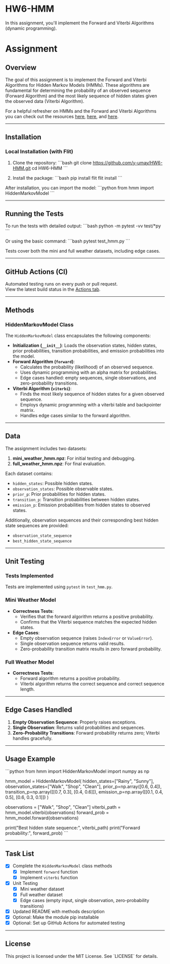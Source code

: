 # HW6-HMM

In this assignment, you'll implement the Forward and Viterbi Algorithms (dynamic programming). 


# Assignment

## Overview 

The goal of this assignment is to implement the Forward and Viterbi Algorithms for Hidden Markov Models (HMMs). These algorithms are fundamental for determining the probability of an observed sequence (Forward Algorithm) and the most likely sequence of hidden states given the observed data (Viterbi Algorithm).

For a helpful refresher on HMMs and the Forward and Viterbi Algorithms you can check out the resources [here](https://web.stanford.edu/~jurafsky/slp3/A.pdf), 
[here](https://towardsdatascience.com/markov-and-hidden-markov-model-3eec42298d75), and [here](https://pieriantraining.com/viterbi-algorithm-implementation-in-python-a-practical-guide/). 

---

## Installation

### Local Installation (with Flit)

1. Clone the repository:
   \`\`\`bash
   git clone https://github.com/y-umay/HW6-HMM.git
   cd HW6-HMM
   \`\`\`

2. Install the package:
   \`\`\`bash
   pip install flit
   flit install
   \`\`\`

After installation, you can import the model:
\`\`\`python
from hmm import HiddenMarkovModel
\`\`\`

---

## Running the Tests

To run the tests with detailed output:
\`\`\`bash
python -m pytest -vv test/*py
\`\`\`

Or using the basic command:
\`\`\`bash
pytest test_hmm.py
\`\`\`

Tests cover both the mini and full weather datasets, including edge cases.

---

## GitHub Actions (CI)

Automated testing runs on every push or pull request.  
View the latest build status in the [Actions tab](https://github.com/y-umay/HW6-HMM/actions).

---

## Methods

### HiddenMarkovModel Class
The `HiddenMarkovModel` class encapsulates the following components:
- **Initialization (`__init__`)**: Loads the observation states, hidden states, prior probabilities, transition probabilities, and emission probabilities into the model.
- **Forward Algorithm (`forward`)**: 
  - Calculates the probability (likelihood) of an observed sequence.
  - Uses dynamic programming with an alpha matrix for probabilities.
  - Edge cases handled: empty sequences, single observations, and zero-probability transitions.
- **Viterbi Algorithm (`viterbi`)**: 
  - Finds the most likely sequence of hidden states for a given observed sequence.
  - Employs dynamic programming with a viterbi table and backpointer matrix.
  - Handles edge cases similar to the forward algorithm.

---

## Data 
The assignment includes two datasets:
1. **mini_weather_hmm.npz**: For initial testing and debugging.
2. **full_weather_hmm.npz**: For final evaluation.

Each dataset contains:
- `hidden_states`: Possible hidden states.
- `observation_states`: Possible observable states.
- `prior_p`: Prior probabilities for hidden states.
- `transition_p`: Transition probabilities between hidden states.
- `emission_p`: Emission probabilities from hidden states to observed states.

Additionally, observation sequences and their corresponding best hidden state sequences are provided:
- `observation_state_sequence`
- `best_hidden_state_sequence`

---

## Unit Testing

### Tests Implemented
Tests are implemented using `pytest` in `test_hmm.py`.

### Mini Weather Model
- **Correctness Tests**:
  - Verifies that the forward algorithm returns a positive probability.
  - Confirms that the Viterbi sequence matches the expected hidden states.
- **Edge Cases**:
  - Empty observation sequence (raises `IndexError` or `ValueError`).
  - Single observation sequence returns valid results.
  - Zero-probability transition matrix results in zero forward probability.

### Full Weather Model
- **Correctness Tests**:
  - Forward algorithm returns a positive probability.
  - Viterbi algorithm returns the correct sequence and correct sequence length.

---

## Edge Cases Handled
1. **Empty Observation Sequence**: Properly raises exceptions.
2. **Single Observation**: Returns valid probabilities and sequences.
3. **Zero-Probability Transitions**: Forward probability returns zero; Viterbi handles gracefully.

---

## Usage Example

\`\`\`python
from hmm import HiddenMarkovModel
import numpy as np

hmm_model = HiddenMarkovModel(
    hidden_states=["Rainy", "Sunny"],
    observation_states=["Walk", "Shop", "Clean"],
    prior_p=np.array([0.6, 0.4]),
    transition_p=np.array([[0.7, 0.3], [0.4, 0.6]]),
    emission_p=np.array([[0.1, 0.4, 0.5], [0.6, 0.3, 0.1]])
)

observations = ["Walk", "Shop", "Clean"]
viterbi_path = hmm_model.viterbi(observations)
forward_prob = hmm_model.forward(observations)

print("Best hidden state sequence:", viterbi_path)
print("Forward probability:", forward_prob)
\`\`\`

---

## Task List

- [x] Complete the `HiddenMarkovModel` class methods
  - [x] Implement `forward` function
  - [x] Implement `viterbi` function
- [x] Unit Testing
  - [x] Mini weather dataset
  - [x] Full weather dataset
  - [x] Edge cases (empty input, single observation, zero-probability transitions)
- [x] Updated README with methods description
- [x] Optional: Make the module pip installable
- [x] Optional: Set up GitHub Actions for automated testing

---

## License

This project is licensed under the MIT License. See \`LICENSE\` for details.